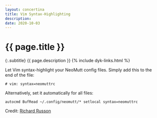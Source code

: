```yaml
---
layout: concertina
title: Vim Syntax-Highlighting
description: 
date: 2020-10-03
---
```


# {{ page.title }}

{:.subtitle}
{{ page.description }}
{% include dyk-links.html %}

Let Vim syntax-highlight your NeoMutt config files.
Simply add this to the end of the file:

```vim
# vim: syntax=neomuttrc
```

Alternatively, set it automatically for all files:
```vim
autocmd BufRead ~/.config/neomutt/* setlocal syntax=neomuttrc
``` 

Credit: [Richard Russon](https://github.com/flatcap)

